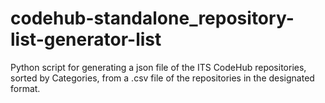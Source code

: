 # codehub-standalone_repository-list-generator-list
Python script for generating a json file of the ITS CodeHub repositories, sorted by Categories, from a .csv file of the repositories in the designated format.

